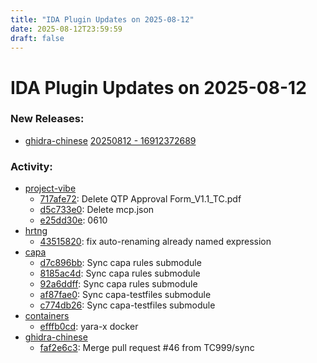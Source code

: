 ```yaml
---
title: "IDA Plugin Updates on 2025-08-12"
date: 2025-08-12T23:59:59
draft: false
---
```


# IDA Plugin Updates on 2025-08-12

### New Releases:
  - [ghidra-chinese](https://github.com/TC999/ghidra-chinese) [20250812 - 16912372689](https://github.com/TC999/ghidra-chinese/releases/tag/20250812-16912372689)

### Activity:
  - [project-vibe](https://github.com/jhdkrwmc/project-vibe)
    - [717afe72](https://github.com/jhdkrwmc/project-vibe/commit/717afe728b4daea05f443bcda19525ac08cd5956): Delete QTP Approval Form_V1.1_TC.pdf
    - [d5c733e0](https://github.com/jhdkrwmc/project-vibe/commit/d5c733e00df44c395d234ed5d234f450a1aa6284): Delete mcp.json
    - [e25dd30e](https://github.com/jhdkrwmc/project-vibe/commit/e25dd30e954940fed1082cf82d402aac590e9042): 0610
  - [hrtng](https://github.com/KasperskyLab/hrtng)
    - [43515820](https://github.com/KasperskyLab/hrtng/commit/435158209426c5ad4f07da17e1d27529f01fbe64): fix auto-renaming already named expression
  - [capa](https://github.com/mandiant/capa)
    - [d7c896bb](https://github.com/mandiant/capa/commit/d7c896bbc61bdcfbccb80cc46fab1587df6b9521): Sync capa rules submodule
    - [8185ac4d](https://github.com/mandiant/capa/commit/8185ac4dde58726a213848f99efdc5803225f0b3): Sync capa rules submodule
    - [92a6ddff](https://github.com/mandiant/capa/commit/92a6ddff99bdceebb8c09377697f42ce60e51fba): Sync capa rules submodule
    - [af87fae0](https://github.com/mandiant/capa/commit/af87fae036b22e4f0ce8ab9e1ee528ae41ec816c): Sync capa-testfiles submodule
    - [c774db26](https://github.com/mandiant/capa/commit/c774db26f0963bb61f6f3f630704b3dcf8755080): Sync capa-testfiles submodule
  - [containers](https://github.com/robert-iw3/containers)
    - [efffb0cd](https://github.com/robert-iw3/containers/commit/efffb0cd8896c85a68d44f5d699d04bdba6317fc): yara-x docker
  - [ghidra-chinese](https://github.com/TC999/ghidra-chinese)
    - [faf2e6c3](https://github.com/TC999/ghidra-chinese/commit/faf2e6c35a8a5a6f402fad40cc03cda751088f9a): Merge pull request #46 from TC999/sync



